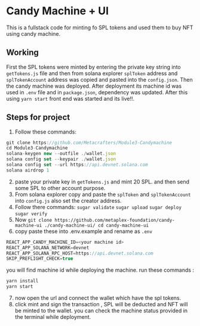 # Candy Machine + UI
This is a fullstack code for minting fo SPL tokens and used them to buy NFT using candy machine.
## Working
First the SPL tokens were minted by entering the private key string into ```getTokens.js``` file and then from solana explorer ```splToken``` address and ```splTokenAccount``` address was copied and pasted into the ```config.json```. Then the candy machine was deployed. After deployment its machine id was used in ```.env``` file and in ```package.json```, dependency was updated. After this using ```yarn start``` front end was started and its live!!.
## Steps for project
1)  Follow these commands:
  ```javascript
git clone https://github.com/Metacrafters/Module3-Candymachine
cd Module3-Candymachine
solana-keygen new --outfile ./wallet.json
 solana config set --keypair ./wallet.json
solana config set --url https://api.devnet.solana.com
solana airdrop 1
```
2) paste your private key in ```getTokens.js``` and mint 20 SPL. and then send some SPL to other account purpose.
3) From solana explorer copy and paste the ```splToken``` and ```splTokenAccount``` into ```config.js``` also set the creator address.
4) Follow there commands:
        ```sugar validate```
        ```sugar upload```
        ```sugar deploy```
        ```sugar verify```
5) Now ```git clone https://github.com/metaplex-foundation/candy-machine-ui ./candy-machine-ui/
cd candy-machine-ui```
6) copy paste these into .env.example and rename as ```.env```
```javascript
REACT_APP_CANDY_MACHINE_ID=<your machine id>
REACT_APP_SOLANA_NETWORK=devnet
REACT_APP_SOLANA_RPC_HOST=https://api.devnet.solana.com
SKIP_PREFLIGHT_CHECK=true
```
you will find machine id while deploying the machine.
run these commands : 
```javascript
yarn install
yarn start
```
7)  now open the url and connect the wallet which have the spl tokens.
8)  click mint and sign the transaction , SPL will be deducted and NFT will be minted to the wallet.
  you can check the machine status provided in the terminal while deployment.

   
   
